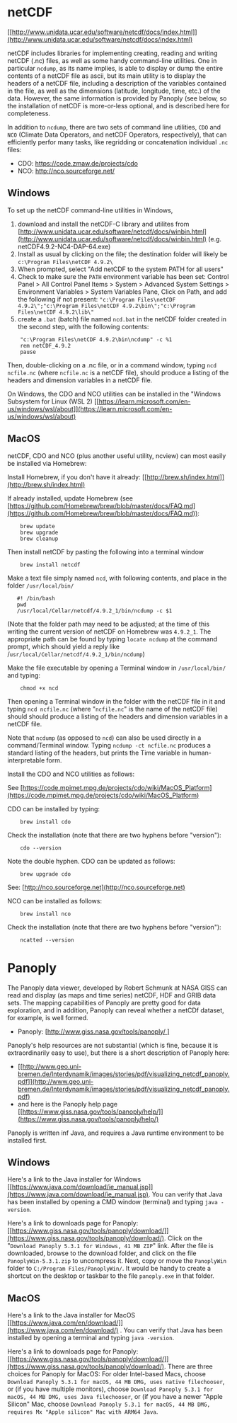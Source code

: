 
# netCDF # 

[[http://www.unidata.ucar.edu/software/netcdf/docs/index.html]](http://www.unidata.ucar.edu/software/netcdf/docs/index.html)

netCDF includes libraries for implementing creating, reading and writing netCDF (.nc) files, as well as some handy command-line utilities.  One in particular `ncdump`, as its name implies, is able to display or dump the entire contents of a netCDF file as ascii, but its main utility is to display the headers of a netCDF file, including a description of the variables contained in the file, as well as the dimensions (latitude, longitude, time, etc.) of the data.  However, the same information is provided by Panoply (see below, so the installation of netCDF is more-or-less optional, and is described here for completeness.

In addition to `ncdump`, there are two sets of command line utilities, `CDO` and `NCO` (Climate Data Operators, and netCDF Operators, respectively), that can efficiently perfor many tasks, like regridding or concatenation individual `.nc` files:

- CDO:  https://code.zmaw.de/projects/cdo
- NCO:  http://nco.sourceforge.net/

## Windows ##

To set up the netCDF command-line utilities in Windows, 

1. download and install the netCDF-C library and utilites from  
[http://www.unidata.ucar.edu/software/netcdf/docs/winbin.html](http://www.unidata.ucar.edu/software/netcdf/docs/winbin.html)  (e.g. netCDF4.9.2-NC4-DAP-64.exe) 
2. Install as usual by clicking on the file; the destination folder  will likely be `c:\Program Files\netCDF 4.9.2\` 
3. When prompted, select "Add netCDF to the system PATH for all users" 
4. Check to make sure the `PATH` environment variable has been set:
	Control Panel > All Control Panel Items > System > Advanced System Settings > Environment Variables > System Variables Pane, Click on Path, and add the following if not present:  `"c:\Program Files\netCDF 4.9.2\";"c:\Program Files\netCDF 4.9.2\bin\";"c:\Program Files\netCDF 4.9.2\lib\"`
3. create a `.bat` (batch) file named `ncd.bat` in the netCDF folder created in the second step, with the following contents: 
 
```
	"c:\Program Files\netCDF 4.9.2\bin\ncdump" -c %1
	rem netCDF_4.9.2
	pause
```

Then, double-clicking on a .nc file, or in a command window, typing `ncd ncfile.nc` (where `ncfile.nc` is a netCDF file), should produce a listing of the headers and dimension variables in a netCDF file.

On Windows, the CDO and NCO utilities can be installed in the "Windows Subsystem for Linux (WSL 2) [[https://learn.microsoft.com/en-us/windows/wsl/about]](https://learn.microsoft.com/en-us/windows/wsl/about)

## MacOS ##

netCDF, CDO and NCO (plus another useful utility, ncview) can most easily be installed via Homebrew:

Install Homebrew, if you don't have it already: [[http://brew.sh/index.html]](http://brew.sh/index.html)

If already installed, update Homebrew  (see [https://github.com/Homebrew/brew/blob/master/docs/FAQ.md](https://github.com/Homebrew/brew/blob/master/docs/FAQ.md)): 

```	
	brew update
	brew upgrade
	brew cleanup
```

Then install netCDF by pasting the following into a terminal window
```	
	brew install netcdf
```

Make a text file simply named `ncd`, with following contents, and place in the folder `/usr/local/bin/`

 ```
	#! /bin/bash
	pwd
	/usr/local/Cellar/netcdf/4.9.2_1/bin/ncdump -c $1
```

(Note that the folder path may need to be adjusted; at the time of this writing the current version of netCDF on Homebrew was `4.9.2_1`.  The appropriate path can be found by typing `locate ncdump` at the command prompt, which should yield a reply like /`usr/local/Cellar/netcdf/4.9.2_1/bin/ncdump`)

Make the file executable by opening a Terminal window in `/usr/local/bin/` and typing:

```
	chmod +x ncd
```

Then opening a Terminal window in the folder with the netCDF file in it and typing `ncd ncfile.nc` (where "`ncfile.nc`" is the name of the netCDF file) should should produce a listing of the headers and dimension variables in a netCDF file.

Note that `ncdump` (as opposed to `ncd`) can also be used directly in a command/Terminal window. Typing `ncdump -ct ncfile.nc` produces a standard listing of the headers, but prints the Time variable in human-interpretable form.

Install the CDO and NCO utilities as follows:

See [https://code.mpimet.mpg.de/projects/cdo/wiki/MacOS_Platform](https://code.mpimet.mpg.de/projects/cdo/wiki/MacOS_Platform)

CDO can be installed by typing:
	
```	
	brew install cdo
```

Check the installation (note that there are two hyphens before "version"):
```
	cdo --version
```
	
Note the double hyphen.  CDO can be updated as follows:

```
	brew upgrade cdo
```

See:  [http://nco.sourceforge.net](http://nco.sourceforge.net)

NCO can be installed as follows:

```
	brew install nco
```

Check the installation (note that there are two hyphens before "version"):

```
	ncatted --version 
```

# Panoply #

The Panoply data viewer, developed by Robert Schmunk at NASA GISS can read and display (as maps and time series) netCDF, HDF and GRIB data sets.  The mapping capabilities of Panoply are pretty good for data exploration, and in addition, Panoply can reveal whether a netCDf dataset, for example, is well formed.

- Panoply:  [[http://www.giss.nasa.gov/tools/panoply/ ]](http://www.giss.nasa.gov/tools/panoply/ )

Panoply's help resources are not substantial (which is fine, because it is extraordinarily easy to use), but there is a short description of Panoply here:

- [[http://www.geo.uni-bremen.de/Interdynamik/images/stories/pdf/visualizing_netcdf_panoply.pdf]](http://www.geo.uni-bremen.de/Interdynamik/images/stories/pdf/visualizing_netcdf_panoply.pdf)
- and here is the Panoply help page [[https://www.giss.nasa.gov/tools/panoply/help/]](https://www.giss.nasa.gov/tools/panoply/help/)

Panoply is written inf Java, and requires a Java runtime environment to be installed first.

## Windows ##

Here's a link to the Java installer for Windows [[https://www.java.com/download/ie_manual.jsp]](https://www.java.com/download/ie_manual.jsp). You can verify that Java has been installed by opening a CMD window (terminal) and typing `java -version`.

Here's a link to downloads page for Panoply: [[https://www.giss.nasa.gov/tools/panoply/download/]](https://www.giss.nasa.gov/tools/panoply/download/). Click on the "`Download Panoply 5.3.1 for Windows, 41 MB ZIP`" link. After the file is downloaded, browse to the download folder, and click on the file `PanoplyWin-5.3.1.zip` to uncompress it. Next, copy or move the `PanoplyWin` folder to `C:/Program Files/PanoplyWin/`. It would be handy to create a shortcut on the desktop or taskbar to the file `panoply.exe` in that folder.

## MacOS ##

Here's a link to the Java installer for MacOS [[https://www.java.com/en/download/]](https://www.java.com/en/download/) . You can verify that Java has been installed by opening a terminal and typing `java -version`.

Here's a link to downloads page for Panoply: [[https://www.giss.nasa.gov/tools/panoply/download/]](https://www.giss.nasa.gov/tools/panoply/download/). There are three choices for Panoply for MacOS: For older Intel-based Macs, choose `Download Panoply 5.3.1 for macOS, 44 MB DMG, uses native filechooser`, or (if you have multiple monitors), choose `Download Panoply 5.3.1 for macOS, 44 MB DMG, uses Java filechooser`, or (if you have a newer "Apple Silicon" Mac, choose `Download Panoply 5.3.1 for macOS, 44 MB DMG, requires Mx "Apple silicon" Mac with ARM64 Java`. 



